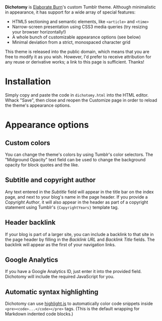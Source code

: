 **Dichotomy** is [Elaborate Burn](http://blog.room208.org/)'s custom Tumblr theme.
Although minimalistic in appearance, it has support for a wide array of special features:

* HTML5 sectioning and semantic elements, like `<article>` and `<time>`
* Narrow-screen presentation using CSS3 media queries (try resizing your browser horizontally!)
* A whole bunch of customizable appearance options (see below)
* Minimal deviation from a strict, monospaced character grid

This theme is released into the public domain, which means that you are free to modify it as you wish.
However, I'd prefer to receive attribution for any reuse or derivative works; a link to this page is sufficient.
Thanks!


# Installation

Simply copy and paste the code in `dichotomy.html` into the HTML editor.
Whack "Save", then close and reopen the Customize page in order to reload the theme's appearance options.


# Appearance options

## Custom colors

You can change the theme's colors by using Tumblr's color selectors.
The "Midground Opacity" text field can be used to change the background opacity for block quotes and the like.

## Subtitle and copyright author

Any text entered in the *Subtitle* field will appear in the title bar on the index page, and next to your blog's name in the page header.
If you provide a *Copyright Author*, it will also appear in the header as part of a copyright statement using Tumblr's `{CopyrightYears}` template tag.

## Header backlink

If your blog is part of a larger site, you can include a backlink to that site in the page header by filling in the *Backlink URL* and *Backlink Title* fields.
The backlink will appear as the first of your navigation links.

## Google Analytics

If you have a Google Analytics ID, just enter it into the provided field.
Dichotomy will include the required JavaScript for you.

## Automatic syntax highlighting

Dichotomy can use [highlight.js](http://softwaremaniacs.org/soft/highlight/en/) to automatically color code snippets inside `<pre><code>...</code></pre>` tags.
(This is the default wrapping for Markdown indented code blocks.)
